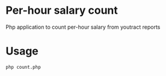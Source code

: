 # Per-hour salary count
Php application to count per-hour salary from youtract reports

# Usage
```
php count.php
```
